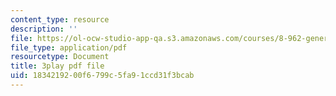 ```yaml
---
content_type: resource
description: ''
file: https://ol-ocw-studio-app-qa.s3.amazonaws.com/courses/8-962-general-relativity-spring-2020/1834219200f6799c5fa91ccd31f3bcab_h9xaoGkyHwg.pdf
file_type: application/pdf
resourcetype: Document
title: 3play pdf file
uid: 18342192-00f6-799c-5fa9-1ccd31f3bcab
---
```


